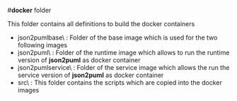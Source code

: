 #**docker** folder

This folder contains all definitions to build the docker containers 

- json2pumlbase\ : Folder of the base image which is used for the two following images
- json2puml\ : Folder of the runtime image which allows to run the runtime version of **json2puml** as docker container
- json2pumlservice\ : Folder of the service image which allows the run the service version of **json2puml** as docker container
- src\ : This folder contains the scripts which are copied into the docker images